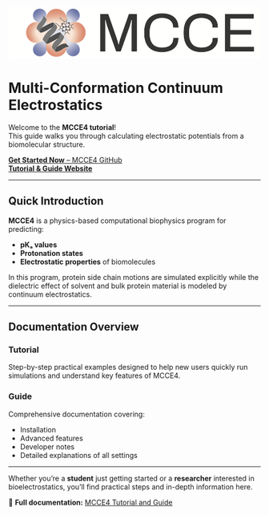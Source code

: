 <p align="center">
  <img src="docs/images/mcce_logo1.png" alt="MCCE Logo" style="max-width: 100%; height: auto;">
</p>

# Multi-Conformation Continuum Electrostatics

Welcome to the **MCCE4 tutorial**!  
This guide walks you through calculating electrostatic potentials from a biomolecular structure.

[**Get Started Now** – MCCE4 GitHub](https://github.com/GunnerLab/MCCE4-Alpha)  
[**Tutorial & Guide Website**](https://gunnerlab.github.io/mcce4_tutorial/)

---

## **Quick Introduction**

**MCCE4** is a physics-based computational biophysics program for predicting:

- **pKₐ values**
- **Protonation states**
- **Electrostatic properties** of biomolecules

In this program, protein side chain motions are simulated explicitly while the dielectric effect of solvent and bulk protein material is modeled by continuum electrostatics.

---

## **Documentation Overview**

### **Tutorial**
Step-by-step practical examples designed to help new users quickly run simulations and understand key features of MCCE4.

### **Guide**
Comprehensive documentation covering:
- Installation
- Advanced features
- Developer notes
- Detailed explanations of all settings

---

Whether you’re a **student** just getting started or a **researcher** interested in bioelectrostatics, you’ll find practical steps and in-depth information here.

📖 **Full documentation:** [MCCE4 Tutorial and Guide](https://gunnerlab.github.io/mcce4_tutorial/)
